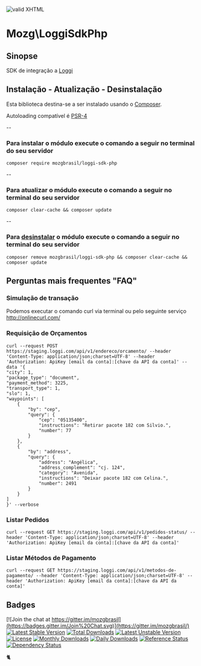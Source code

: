 [checkmark]: https://raw.githubusercontent.com/mozgbrasil/mozgbrasil.github.io/master/assets/images/logos/logo_32_32.png "MOZG"
![valid XHTML][checkmark]

[psr4]: http://www.php-fig.org/psr/psr-4/
[getcomposer]: https://getcomposer.org/
[uninstall-mods]: https://getcomposer.org/doc/03-cli.md#remove
[url-method]: https://www.loggi.com/contas/criar/GH5THM/

# Mozg\LoggiSdkPhp

## Sinopse

SDK de integração a [Loggi][url-method]

## Instalação - Atualização - Desinstalação

Esta biblioteca destina-se a ser instalado usando o [Composer][getcomposer].

Autoloading compatível é [PSR-4][psr4]

--

### Para instalar o módulo execute o comando a seguir no terminal do seu servidor

    composer require mozgbrasil/loggi-sdk-php

-- 

### Para atualizar o módulo execute o comando a seguir no terminal do seu servidor

    composer clear-cache && composer update

--

### Para [desinstalar][uninstall-mods] o módulo execute o comando a seguir no terminal do seu servidor

    composer remove mozgbrasil/loggi-sdk-php && composer clear-cache && composer update

## Perguntas mais frequentes "FAQ"

### Simulação de transação

Podemos executar o comando curl via terminal ou pelo seguinte serviço http://onlinecurl.com/

### Requisição de Orçamentos

	curl --request POST https://staging.loggi.com/api/v1/endereco/orcamento/ --header 'Content-Type: application/json;charset=UTF-8' --header 'Authorization: ApiKey [email da conta]:[chave da API da conta]' --data '{
	"city": 1,
	"package_type": "document",
	"payment_method": 3225,
	"transport_type": 1,
	"slo": 1,
	"waypoints": [
	    {
	        "by": "cep",
	        "query": {
	            "cep": "05135400",
	            "instructions": "Retirar pacote 182 com Silvio.",
	            "number": 77
	        }
	    },
	    {
	        "by": "address",
	        "query": {
	            "address": "Angélica",
	            "address_complement": "cj. 124",
	            "category": "Avenida",
	            "instructions": "Deixar pacote 182 com Celina.",
	            "number": 2491
	        }
	    }
	]
	}' --verbose

### Listar Pedidos 

	curl --request GET https://staging.loggi.com/api/v1/pedidos-status/ --header 'Content-Type: application/json;charset=UTF-8' --header 'Authorization: ApiKey [email da conta]:[chave da API da conta]'

### Listar Métodos de Pagamento 

	curl --request GET https://staging.loggi.com/api/v1/metodos-de-pagamento/ --header 'Content-Type: application/json;charset=UTF-8' --header 'Authorization: ApiKey [email da conta]:[chave da API da conta]' 

## Badges

[![Join the chat at https://gitter.im/mozgbrasil](https://badges.gitter.im/Join%20Chat.svg)](https://gitter.im/mozgbrasil/)
[![Latest Stable Version](https://poser.pugx.org/mozgbrasil/loggi-sdk-php/v/stable)](https://packagist.org/packages/mozgbrasil/loggi-sdk-php)
[![Total Downloads](https://poser.pugx.org/mozgbrasil/loggi-sdk-php/downloads)](https://packagist.org/packages/mozgbrasil/loggi-sdk-php)
[![Latest Unstable Version](https://poser.pugx.org/mozgbrasil/loggi-sdk-php/v/unstable)](https://packagist.org/packages/mozgbrasil/loggi-sdk-php)
[![License](https://poser.pugx.org/mozgbrasil/loggi-sdk-php/license)](https://packagist.org/packages/mozgbrasil/loggi-sdk-php)
[![Monthly Downloads](https://poser.pugx.org/mozgbrasil/loggi-sdk-php/d/monthly)](https://packagist.org/packages/mozgbrasil/loggi-sdk-php)
[![Daily Downloads](https://poser.pugx.org/mozgbrasil/loggi-sdk-php/d/daily)](https://packagist.org/packages/mozgbrasil/loggi-sdk-php)
[![Reference Status](https://www.versioneye.com/php/mozgbrasil:loggi-sdk-php/reference_badge.svg?style=flat-square)](https://www.versioneye.com/php/mozgbrasil:loggi-sdk-php/references)
[![Dependency Status](https://www.versioneye.com/php/mozgbrasil:loggi-sdk-php/1.0.0/badge?style=flat-square)](https://www.versioneye.com/php/mozgbrasil:loggi-sdk-php/1.0.0)

:cat2: